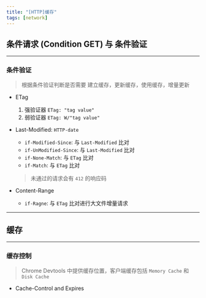 ```yaml
---
title: "[HTTP]缓存"
tags: [network]
---
```


## 条件请求 (Condition GET) 与 条件验证

---

### 条件验证

> 根据条件验证判断是否需要 建立缓存，更新缓存，使用缓存，增量更新

- ETag

  1. 强验证器 `ETag: "tag value"`
  2. 弱验证器 `ETag: W/"tag value"`

- Last-Modified: `HTTP-date`

  - `if-Modified-Since`: 与 `Last-Modified` 比对
  - `if-UnModified-Since`: 与 `Last-Modified` 比对
  - `if-None-Match`: 与 `ETag` 比对
  - `if-Match`: 与 `ETag` 比对

  > 未通过的请求会有 `412` 的响应码

- Content-Range

  - `if-Ragne`: 与 `ETag` 比对进行大文件增量请求

---

## 缓存

---

### 缓存控制

> Chrome Devtools 中提供缓存位置，客户端缓存包括 `Memory Cache` 和 `Disk Cache`

- Cache-Control and Expires

